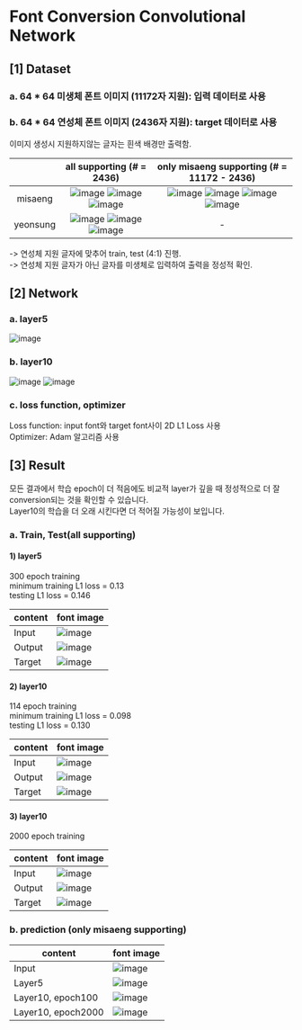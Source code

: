 # Font Conversion Convolutional Network
## [1] Dataset
### a. 64 * 64 미생체 폰트 이미지 (11172자 지원): 입력 데이터로 사용
### b. 64 * 64 연성체 폰트 이미지 (2436자 지원): target 데이터로 사용
이미지 생성시 지원하지않는 글자는 흰색 배경만 출력함.  

|          | all supporting  (# = 2436) | only misaeng supporting (# = 11172 - 2436) |
|:--------:|:------------------------:|:-----------------------------------------:|
|  misaeng |    ![image](https://user-images.githubusercontent.com/33209778/50393125-5dff9d80-0797-11e9-8d30-4e5be80a5bb8.png) ![image](https://user-images.githubusercontent.com/33209778/50393131-622bbb00-0797-11e9-8907-b85afeeab67b.png) ![image](https://user-images.githubusercontent.com/33209778/50393132-648e1500-0797-11e9-891b-563999e814fa.png)                    |           ![image](https://user-images.githubusercontent.com/33209778/50393173-a61ec000-0797-11e9-8c7f-929d1fe8e799.png) ![image](https://user-images.githubusercontent.com/33209778/50393175-a8811a00-0797-11e9-8e56-359f91ed54bf.png) ![image](https://user-images.githubusercontent.com/33209778/50393176-aa4add80-0797-11e9-864e-4642d171a243.png) ![image](https://user-images.githubusercontent.com/33209778/50393178-ad45ce00-0797-11e9-8b90-243857764371.png)      |
| yeonsung |            ![image](https://user-images.githubusercontent.com/33209778/50393155-8c7d7880-0797-11e9-8fb5-ec54f3983945.png) ![image](https://user-images.githubusercontent.com/33209778/50393159-91422c80-0797-11e9-9573-1d9dd4c21f11.png) ![image](https://user-images.githubusercontent.com/33209778/50393163-956e4a00-0797-11e9-82b1-9146b9ecbd16.png)              |                     -                     |

-> 연성체 지원 글자에 맞추어 train, test (4:1) 진행.  
-> 연성체 지원 글자가 아닌 글자를 미생체로 입력하여 출력을 정성적 확인.  

## [2] Network
### a. layer5
![image](https://user-images.githubusercontent.com/33209778/50393348-06623180-0799-11e9-9735-8917a2d43821.png)

### b. layer10
![image](https://user-images.githubusercontent.com/33209778/50393357-10843000-0799-11e9-9c99-2cf1ad20ce12.png)
![image](https://user-images.githubusercontent.com/33209778/50393358-137f2080-0799-11e9-9bc4-af2e0b4de574.png)

### c. loss function, optimizer
Loss function: input font와 target font사이 2D L1 Loss 사용  
Optimizer: Adam 알고리즘 사용  

## [3] Result
모든 결과에서 학습 epoch이 더 적음에도 비교적 layer가 깊을 때 정성적으로 더 잘 conversion되는 것을 확인할 수 있습니다.  
Layer10의 학습을 더 오래 시킨다면 더 적어질 가능성이 보입니다.  

### a. Train, Test(all supporting)
#### 1) layer5
300 epoch training  
minimum training L1 loss = 0.13  
testing L1 loss = 0.146  
  
| content | font image |
|---------|------------|
| Input   |  ![image](https://user-images.githubusercontent.com/33209778/50393505-01ea4880-079a-11e9-848a-97b06b5648bd.png)  |
| Output  |  ![image](https://user-images.githubusercontent.com/33209778/50393541-470e7a80-079a-11e9-83b2-89c7d2c9ad07.png)  |
| Target  |  ![image](https://user-images.githubusercontent.com/33209778/50393530-39f18b80-079a-11e9-94b0-4e5f00b2d3ba.png)  |
  
#### 2) layer10
114 epoch training  
minimum training L1 loss = 0.098  
testing L1 loss = 0.130  
  
| content | font image |
|---------|------------|
| Input   |  ![image](https://user-images.githubusercontent.com/33209778/50393505-01ea4880-079a-11e9-848a-97b06b5648bd.png)  |
| Output  |  ![image](https://user-images.githubusercontent.com/33209778/50393564-6b6a5700-079a-11e9-9766-2c63d48c5860.png)  |
| Target  |  ![image](https://user-images.githubusercontent.com/33209778/50393530-39f18b80-079a-11e9-94b0-4e5f00b2d3ba.png)  |
  
  
#### 3) layer10
2000 epoch training  
  
| content | font image |
|---------|------------|
| Input   |  ![image](https://user-images.githubusercontent.com/33209778/50393505-01ea4880-079a-11e9-848a-97b06b5648bd.png)       |
| Output  |    ![image](https://user-images.githubusercontent.com/33209778/50393694-488c7280-079b-11e9-8671-b9749c486729.png)    |
| Target  |        ![image](https://user-images.githubusercontent.com/33209778/50393530-39f18b80-079a-11e9-94b0-4e5f00b2d3ba.png)  |
  
### b. prediction (only misaeng supporting)
  
| content | font image |
|---------|------------|
|  Input  |  ![image](https://user-images.githubusercontent.com/33209778/50393763-c18bca00-079b-11e9-9d34-779d2c54c69f.png)  |
|  Layer5  |  ![image](https://user-images.githubusercontent.com/33209778/50393783-f435c280-079b-11e9-9bf8-58a54252a99f.png)  |
|  Layer10, epoch100  |  ![image](https://user-images.githubusercontent.com/33209778/50393801-16c7db80-079c-11e9-8e40-95f59da9d43c.png)  |
|  Layer10, epoch2000  |  ![image](https://user-images.githubusercontent.com/33209778/50393805-1deee980-079c-11e9-85a4-56385aa2f4d4.png)  |

